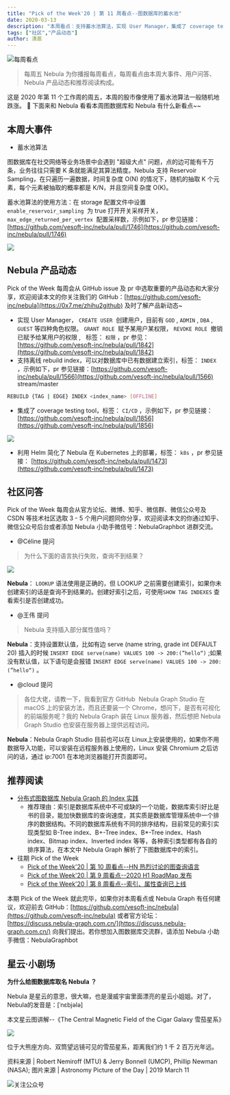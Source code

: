 ```yaml
---
title: "Pick of the Week'20 | 第 11 周看点--图数据库的蓄水池"
date: 2020-03-13
description: "本周看点：支持蓄水池算法，实现 User Manager，集成了 coverage testing tool…"
tags: ["社区","产品动态"]
author: 清蒸
---
```


![每周看点](https://www-cdn.nebula-graph.com.cn/nebula-blog/PotW.png)

> 每周五 Nebula 为你播报每周看点，每周看点由本周大事件、用户问答、Nebula 产品动态和推荐阅读构成。

这是 2020 年第 11 个工作周的周五，本周的股市像使用了蓄水池算法一般随机地跌涨。 🌝 下面来和 Nebula 看看本周图数据库和 Nebula 有什么新看点~~

## 本周大事件

- 蓄水池算法

图数据库在社交网络等业务场景中会遇到 "超级大点" 问题，点的边可能有千万条，业务往往只需要 K 条就能满足其算法精度。Nebula 支持 Reservoir Sampling，在只遍历一遍数据，时间复杂度 O(N) 的情况下，随机的抽取 K 个元素，每个元素被抽取的概率都是 K/N，并且空间复杂度 O(K)。

蓄水池算法的使用方法：在 storage 配置文件中设置 `enable_reservoir_sampling`  为 true 打开开关采样开关， `max_edge_returned_per_vertex`  配置采样数，示例如下，pr 参见链接：[https://github.com/vesoft-inc/nebula/pull/1746](https://github.com/vesoft-inc/nebula/pull/1746)

![](https://www-cdn.nebula-graph.com.cn/nebula-blog/PotW201101.png)

## Nebula 产品动态

Pick of the Week 每周会从 GitHub issue 及 pr 中选取重要的产品动态和大家分享，欢迎阅读本文的你关注我们的 GitHub：[https://github.com/vesoft-inc/nebula](https://0x7.me/zhihu2github) 及时了解产品新动态~

- 实现 User Manager， `CREATE USER`  创建用户，目前有 `GOD` , `ADMIN` , `DBA` , `GUEST` 等四种角色权限。 `GRANT ROLE`  赋予某用户某权限， `REVOKE ROLE`  撤销已赋予给某用户的权限 ,   标签： `权限` ，pr 参见：[https://github.com/vesoft-inc/nebula/pull/1842](https://github.com/vesoft-inc/nebula/pull/1842)
- 支持离线 rebuild index，可以对数据库中已有数据建立索引，标签： `INDEX` ，示例如下，pr 参见链接：[https://github.com/vesoft-inc/nebula/pull/1566](https://github.com/vesoft-inc/nebula/pull/1566)
stream/master

```bash
REBUILD {TAG | EDGE} INDEX <index_name> [OFFLINE]
```

- 集成了 coverage testing tool，标签： `CI/CD` ，示例如下，pr 参见链接： [https://github.com/vesoft-inc/nebula/pull/1856](https://github.com/vesoft-inc/nebula/pull/1856)

![](https://www-cdn.nebula-graph.com.cn/nebula-blog/PotW201102.png)

-  利用 Helm 简化了 Nebula 在 Kubernetes 上的部署，标签： `k8s` ，pr 参见链接： [https://github.com/vesoft-inc/nebula/pull/1473](https://github.com/vesoft-inc/nebula/pull/1473)

## 社区问答

Pick of the Week 每周会从官方论坛、微博、知乎、微信群、微信公众号及 CSDN 等技术社区选取 3 - 5 个用户问题同你分享，欢迎阅读本文的你通过知乎、微信公众号后台或者添加 Nebula 小助手微信号：NebulaGraphbot 进群交流。

- @Céline 提问
> 为什么下面的语言执行失败，查询不到结果？

![](https://www-cdn.nebula-graph.com.cn/nebula-blog/PotW201103.png)

**Nebula**： `LOOKUP` 语法使用是正确的，但 LOOKUP 之前需要创建索引，如果你未创建索引的话是查询不到结果的。创建好索引之后，可使用`SHOW TAG INDEXES` 查看索引是否创建成功。

- @王伟 提问
> Nebula 支持插入部分属性值吗？

**Nebula**：支持设置默认值，比如有边 serve (name string, grade int DEFAULT 20)
插入的时候 `INSERT EDGE serve(name) VALUES 100 -> 200:(”hello“)` ;如果没有默认值，以下语句是会报错 `INSERT EDGE serve(name) VALUES 100 -> 200:(”hello“)` 。

- @cloud 提问
> 各位大佬，请教一下，我看到官方 GitHub  Nebula Graph Studio 在 macOS 上的安装方法，而且还要装一个 Chrome，想问下，是否有可视化的前端服务呢？我的 Nebula Graph 装在 Linux 服务器，然后想把 Nebula Graph Studio 也安装在服务器上提供远程访问。

**Nebula**：Nebula Graph Studio 目前也可以在 Linux上安装使用的，如果你不用数据导入功能，可以安装在远程服务器上使用的，Linux 安装 Chromium 之后访问的话，通过 ip:7001 在本地浏览器能打开页面即可。

## 推荐阅读

- [分布式图数据库 Nebula Graph 的 Index 实践](https://nebula-graph.io/cn/posts/how-indexing-works-in-nebula-graph/)
  - 推荐理由：索引是数据库系统中不可或缺的一个功能，数据库索引好比是书的目录，能加快数据库的查询速度，其实质是数据库管理系统中一个排序的数据结构。不同的数据库系统有不同的排序结构，目前常见的索引实现类型如 B-Tree index、B+-Tree index、B*-Tree index、Hash index、Bitmap index、Inverted index 等等，各种索引类型都有各自的排序算法，在本文中 Nebula Graph 解析了下图数据库中的索引。
- 往期 Pick of the Week
  - [Pick of the Week'20 | 第 10 周看点--HN 热烈讨论的图查询语言](https://nebula-graph.io/cn/posts/nebula-graph-weekly-pickup-2020-03-06/)
  - [Pick of the Week'20 | 第 9 周看点--2020 H1 RoadMap 发布](https://nebula-graph.io/cn/posts/nebula-graph-weekly-pickup-2020-02-28/)
  - [Pick of the Week'20 | 第 8 周看点--索引、属性查询已上线](https://nebula-graph.io/cn/posts/nebula-graph-weekly-pickup-2020-02-21/)

本期 Pick of the Week 就此完毕，如果你对本周看点或 Nebula Graph 有任何建议，欢迎前去 GitHub：[https://github.com/vesoft-inc/nebula](https://github.com/vesoft-inc/nebula) 或者官方论坛：[https://discuss.nebula-graph.com.cn/](https://discuss.nebula-graph.com.cn/) 向我们提出。若你想加入图数据库交流群，请添加 Nebula 小助手微信：NebulaGraphbot 

## 星云·小剧场

**为什么给图数据库取名 Nebula ？**

Nebula 是星云的意思，很大嘛，也是漫威宇宙里面漂亮的星云小姐姐。对了，Nebula的发音是：[ˈnɛbjələ]

本文星云图讲解--《The Central Magnetic Field of the Cigar Galaxy 雪茄星系》

![](https://www-cdn.nebula-graph.com.cn/nebula-blog/PotW2011Nebula.png)

位于大熊座方向、双筒望远镜可见的雪茄星系，距离我们约 1 千 2 百万光年远。

资料来源 | Robert Nemiroff (MTU) & Jerry Bonnell (UMCP), Phillip Newman (NASA);
图片来源 | Astronomy Picture of the Day | 2019 March 11

![关注公众号](https://www-cdn.nebula-graph.com.cn/nebula-blog/WeChatOffical.png)
